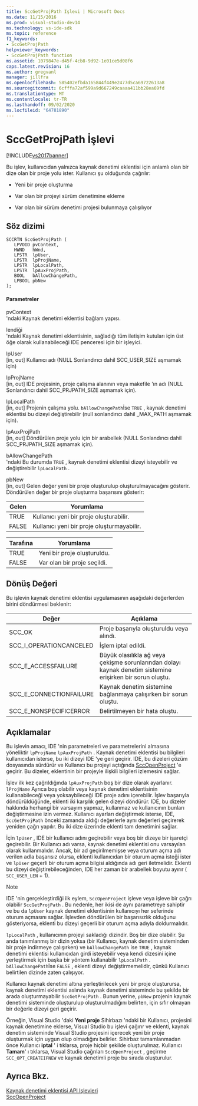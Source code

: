 ```yaml
---
title: SccGetProjPath Işlevi | Microsoft Docs
ms.date: 11/15/2016
ms.prod: visual-studio-dev14
ms.technology: vs-ide-sdk
ms.topic: reference
f1_keywords:
- SccGetProjPath
helpviewer_keywords:
- SccGetProjPath function
ms.assetid: 1079847e-d45f-4cb8-9d92-1e01ce5d08f6
caps.latest.revision: 16
ms.author: gregvanl
manager: jillfra
ms.openlocfilehash: 585402efbda165844f449e2477d5ca69722613a8
ms.sourcegitcommit: 6cfffa72af599a9d667249caaaa411bb28ea69fd
ms.translationtype: MT
ms.contentlocale: tr-TR
ms.lasthandoff: 09/02/2020
ms.locfileid: "64781890"
---
```

# <a name="sccgetprojpath-function"></a>SccGetProjPath İşlevi
[!INCLUDE[vs2017banner](../includes/vs2017banner.md)]

Bu işlev, kullanıcıdan yalnızca kaynak denetimi eklentisi için anlamlı olan bir dize olan bir proje yolu ister. Kullanıcı şu olduğunda çağrılır:  
  
- Yeni bir proje oluşturma  
  
- Var olan bir projeyi sürüm denetimine ekleme  
  
- Var olan bir sürüm denetimi projesi bulunmaya çalışılıyor  
  
## <a name="syntax"></a>Söz dizimi  
  
```cpp#  
SCCRTN SccGetProjPath (  
   LPVOID pvContext,  
   HWND   hWnd,  
   LPSTR  lpUser,  
   LPSTR  lpProjName,  
   LPSTR  lpLocalPath,  
   LPSTR  lpAuxProjPath,  
   BOOL   bAllowChangePath,  
   LPBOOL pbNew  
);  
```  
  
#### <a name="parameters"></a>Parametreler  
 pvContext  
 'ndaki Kaynak denetimi eklentisi bağlam yapısı.  
  
 lendiği  
 'ndaki Kaynak denetimi eklentisinin, sağladığı tüm iletişim kutuları için üst öğe olarak kullanabileceği IDE penceresi için bir işleyici.  
  
 lpUser  
 [in, out] Kullanıcı adı (NULL Sonlandırıcı dahil SCC_USER_SIZE aşmamak için)  
  
 lpProjName  
 [in, out] IDE projesinin, proje çalışma alanının veya makefile 'ın adı (NULL Sonlandırıcı dahil SCC_PRJPATH_SIZE aşmamak için).  
  
 lpLocalPath  
 [in, out] Projenin çalışma yolu. `bAllowChangePath`İse `TRUE` , kaynak denetimi eklentisi bu dizeyi değiştirebilir (null sonlandırıcı dahil _MAX_PATH aşmamak için).  
  
 lpAuxProjPath  
 [in, out] Döndürülen proje yolu için bir arabellek (NULL Sonlandırıcı dahil SCC_PRJPATH_SIZE aşmamak için).  
  
 bAllowChangePath  
 'ndaki Bu durumda `TRUE` , kaynak denetimi eklentisi dizeyi isteyebilir ve değiştirebilir `lpLocalPath` .  
  
 pbNew  
 [in, out] Gelen değer yeni bir proje oluşturulup oluşturulmayacağını gösterir. Döndürülen değer bir proje oluşturma başarısını gösterir:  
  
|Gelen|Yorumlama|  
|--------------|--------------------|  
|TRUE|Kullanıcı yeni bir proje oluşturabilir.|  
|FALSE|Kullanıcı yeni bir proje oluşturmayabilir.|  
  
|Tarafına|Yorumlama|  
|--------------|--------------------|  
|TRUE|Yeni bir proje oluşturuldu.|  
|FALSE|Var olan bir proje seçildi.|  
  
## <a name="return-value"></a>Dönüş Değeri  
 Bu işlevin kaynak denetimi eklentisi uygulamasının aşağıdaki değerlerden birini döndürmesi beklenir:  
  
|Değer|Açıklama|  
|-----------|-----------------|  
|SCC_OK|Proje başarıyla oluşturuldu veya alındı.|  
|SCC_I_OPERATIONCANCELED|İşlem iptal edildi.|  
|SCC_E_ACCESSFAILURE|Büyük olasılıkla ağ veya çekişme sorunlarından dolayı kaynak denetim sistemine erişirken bir sorun oluştu.|  
|SCC_E_CONNECTIONFAILURE|Kaynak denetim sistemine bağlanmaya çalışırken bir sorun oluştu.|  
|SCC_E_NONSPECIFICERROR|Belirtilmeyen bir hata oluştu.|  
  
## <a name="remarks"></a>Açıklamalar  
 Bu işlevin amacı, IDE 'nin parametreleri ve parametrelerini almasına yöneliktir `lpProjName` `lpAuxProjPath` . Kaynak denetimi eklentisi bu bilgileri kullanıcıdan isterse, bu iki dizeyi IDE 'ye geri geçirir. IDE, bu dizeleri çözüm dosyasında sürdürür ve Kullanıcı bu projeyi açtığında [SccOpenProject](../extensibility/sccopenproject-function.md) 'e geçirir. Bu dizeler, eklentinin bir projeyle ilişkili bilgileri izlemesini sağlar.  
  
 İşlev ilk kez çağrıldığında `lpAuxProjPath` boş bir dize olarak ayarlanır. `lProjName` Ayrıca boş olabilir veya kaynak denetimi eklentisinin kullanabileceği veya yoksaybileceği IDE proje adını içerebilir. İşlev başarıyla döndürüldüğünde, eklenti iki karşılık gelen dizeyi döndürür. IDE, bu dizeler hakkında herhangi bir varsayım yapmaz, kullanmaz ve kullanıcının bunları değiştirmesine izin vermez. Kullanıcı ayarları değiştirmek isterse, IDE, `SccGetProjPath` önceki zamanda aldığı değerlerle aynı değerleri geçirerek yeniden çağrı yapılır. Bu iki dize üzerinde eklenti tam denetimini sağlar.  
  
 İçin `lpUser` , IDE bir kullanıcı adını geçirebilir veya boş bir dizeye bir işaretçi geçirebilir. Bir Kullanıcı adı varsa, kaynak denetimi eklentisi onu varsayılan olarak kullanmalıdır. Ancak, bir ad geçirilmemişse veya oturum açma adı verilen adla başarısız olursa, eklenti kullanıcıdan bir oturum açma isteği ister ve `lpUser` geçerli bir oturum açma bilgisi aldığında adı geri iletmelidir. Eklenti bu dizeyi değiştirebileceğinden, IDE her zaman bir arabellek boyutu ayırır ( `SCC_USER_LEN` + 1).  
  
> [!NOTE]
> IDE 'nin gerçekleştirdiği ilk eylem, `SccOpenProject` işleve veya işleve bir çağrı olabilir `SccGetProjPath` . Bu nedenle, her ikisi de aynı parametreye sahiptir ve bu da `lpUser` kaynak denetimi eklentisinin kullanıcıyı her seferinde oturum açmasını sağlar. İşlevden döndürülen bir başarısızlık olduğunu gösteriyorsa, eklenti bu dizeyi geçerli bir oturum açma adıyla doldurmalıdır.  
  
 `lpLocalPath` , kullanıcının projeyi sakladığı dizindir. Boş bir dize olabilir. Şu anda tanımlanmış bir dizin yoksa (bir Kullanıcı, kaynak denetim sisteminden bir proje indirmeye çalışırken) ve `bAllowChangePath` ise `TRUE` , kaynak denetimi eklentisi kullanıcıdan girdi isteyebilir veya kendi dizesini içine yerleştirmek için başka bir yöntem kullanabilir `lpLocalPath` . `bAllowChangePath`İse `FALSE` , eklenti dizeyi değiştirmemelidir, çünkü Kullanıcı belirtilen dizinde zaten çalışıyor.  
  
 Kullanıcı kaynak denetimi altına yerleştirilecek yeni bir proje oluşturursa, kaynak denetimi eklentisi aslında kaynak denetimi sisteminde bu şekilde bir arada oluşturmayabilir `SccGetProjPath` . Bunun yerine, `pbNew` projenin kaynak denetimi sisteminde oluşturulup oluşturulmadığını belirten, için sıfır olmayan bir değerle dizeyi geri geçirir.  
  
 Örneğin, Visual Studio 'daki **Yeni proje** Sihirbazı 'ndaki bir Kullanıcı, projesini kaynak denetimine eklerse, Visual Studio bu işlevi çağırır ve eklenti, kaynak denetim sisteminde Visual Studio projesini içerecek yeni bir proje oluşturmak için uygun olup olmadığını belirler. Sihirbaz tamamlanmadan önce Kullanıcı **iptal** ' i tıklarsa, proje hiçbir şekilde oluşturulmaz. Kullanıcı **Tamam**' ı tıklarsa, Visual Studio çağrıları `SccOpenProject` , geçirme `SCC_OPT_CREATEIFNEW` ve kaynak denetimli proje bu sırada oluşturulur.  
  
## <a name="see-also"></a>Ayrıca Bkz.  
 [Kaynak denetimi eklentisi API Işlevleri](../extensibility/source-control-plug-in-api-functions.md)   
 [SccOpenProject](../extensibility/sccopenproject-function.md)
